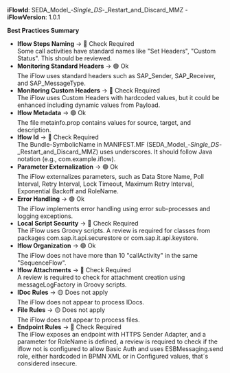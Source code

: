 **iFlowId**: SEDA_Model_-_Single_DS_-_Restart_and_Discard_MMZ - **iFlowVersion**: 1.0.1

**Best Practices Summary**
- **Iflow Steps Naming** -> 🔴 Check Required\
    Some call activities have standard names like "Set Headers", "Custom Status". This should be reviewed.
- **Monitoring Standard Headers** -> 🟢 Ok\
    The iFlow uses standard headers such as SAP_Sender, SAP_Receiver, and SAP_MessageType.
- **Monitoring Custom Headers** -> 🔴 Check Required\
    The iFlow uses Custom Headers with hardcoded values, but it could be enhanced including dynamic values from Payload.
- **Iflow Metadata** -> 🟢 Ok\
    The file metainfo.prop contains values for source, target, and description.
- **Iflow Id** -> 🔴 Check Required\
    The Bundle-SymbolicName in MANIFEST.MF (SEDA_Model_-_Single_DS_-_Restart_and_Discard_MMZ) uses underscores. It should follow Java notation (e.g., com.example.iflow).
- **Parameter Externalization** -> 🟢 Ok\
    The iFlow externalizes parameters, such as Data Store Name, Poll Interval, Retry Interval, Lock Timeout, Maximum Retry Interval, Exponential Backoff and RoleName.
- **Error Handling** -> 🟢 Ok\
    The iFlow implements error handling using error sub-processes and logging exceptions.
- **Local Script Security** -> 🔴 Check Required\
    The iFlow uses Groovy scripts. A review is required for classes from packages com.sap.it.api.securestore or com.sap.it.api.keystore.
- **Iflow Organization** -> 🟢 Ok\
    The iFlow does not have more than 10 "callActivity" in the same "SequenceFlow".
- **Iflow Attachments** -> 🔴 Check Required\
    A review is required to check for attachment creation using messageLogFactory in Groovy scripts.
- **IDoc Rules** -> 🟡 Does not apply\
    The iFlow does not appear to process IDocs.
- **File Rules** -> 🟡 Does not apply\
    The iFlow does not appear to process files.
- **Endpoint Rules** -> 🔴 Check Required\
    The iFlow exposes an endpoint with HTTPS Sender Adapter, and a parameter for RoleName is defined, a review is required to check if the iflow not is configured to allow Basic Auth and uses ESBMessaging.send role, either hardcoded in BPMN XML or in Configured values, that´s considered insecure.